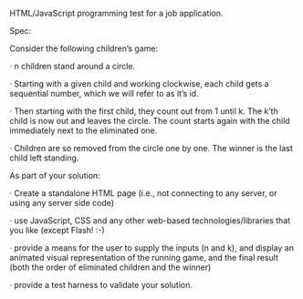 HTML/JavaScript programming test for a job application.

Spec:

Consider the following children’s game:
 

·         n children stand around a circle. 

·         Starting with a given child and working clockwise, each child gets a sequential number, which we will refer to as it’s id. 

·         Then starting with the first child, they count out from 1 until k. The  k’th child is now out and leaves the circle. The count starts again with the child immediately next to the eliminated one.

·         Children are so removed from the circle one by one. The winner is the  last child left standing.


As part of your solution: 

·         Create a standalone HTML page (i.e., not connecting to any server, or using any server side code)

·         use JavaScript, CSS and any other web-based technologies/libraries that you like (except Flash! :-) 

·         provide a means for the user to supply the inputs (n and k), and display an animated visual representation of the running game, and the final result (both the order of eliminated children and the winner)

·         provide a test harness to validate your solution.
